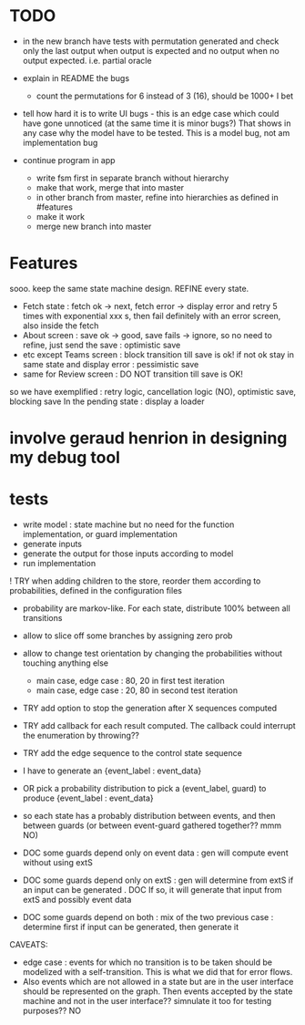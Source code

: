 # TODO
- in the new branch have tests with permutation generated and check only the last output when 
output is expected and no output when no output expected. i.e. partial oracle
- explain in README the bugs
  - count the permutations for 6 instead of 3 (16), should be 1000+ I bet
- tell how hard it is to write UI bugs - this is an edge case which could have gone unnoticed (at
 the same time it is minor bugs?) That shows in any case why the model have to be tested. This is
  a model bug, not am implementation bug

- continue program in app
  - write fsm first in separate branch without hierarchy
  - make that work, merge that into master
  - in other branch from master, refine into hierarchies as defined in #features
  - make it work
  - merge new branch into master

# Features
sooo. keep the same state machine design. REFINE every state. 

- Fetch state : fetch ok -> next, fetch error -> display error and retry 5 times with exponential
 xxx s, then fail definitely with an error screen, also inside the fetch
- About screen : save ok -> good, save fails -> ignore, so no need to refine, just send the save 
: optimistic save
- etc except Teams screen : block transition till save is ok! if not ok stay in same state and 
display error : pessimistic save
- same for Review screen : DO NOT transition till save is OK!


so we have exemplified : retry logic, cancellation logic (NO), optimistic save, blocking save
In the pending state : display a loader

# involve geraud henrion in designing my debug tool

# tests
- write model : state machine but no need for the function implementation, or guard implementation
- generate inputs
- generate the output for those inputs according to model
- run implementation

! TRY when adding children to the store, reorder them according to probabilities, defined in the
 configuration files
  - probability are markov-like. For each state, distribute 100% between all transitions
  - allow to slice off some branches by assigning zero prob
  - allow to change test orientation by changing the probabilities without touching anything else
    - main case, edge case : 80, 20 in first test iteration
    - main case, edge case : 20, 80 in second test iteration
- TRY add option to stop the generation after X sequences computed
- TRY add callback for each result computed. The callback could interrupt the enumeration by 
throwing??
- TRY add the edge sequence to the control state sequence

- I have to generate an {event_label : event_data}
- OR pick a probability distribution to pick a (event_label, guard) to produce {event_label : 
event_data}
- so each state has a probably distribution between events, and then between guards (or between 
event-guard gathered together?? mmm NO)
- DOC some guards depend only on event data : gen will compute event without using extS
- DOC some guards depend only on extS : gen will determine from extS if an input can be generated
. DOC If so, it will generate that input from extS and possibly event data
- DOC some guards depend on both : mix of the two previous case : determine first if input can be 
generated, then generate it

CAVEATS:
- edge case : events for which no transition is to be taken should be modelized with a 
self-transition. This is what we did that for error flows. 
- Also events which are not allowed in a state but are in the user interface should be 
represented on the graph. Then events accepted by the state machine and not in the user 
interface?? simnulate it too for testing purposes?? NO 
